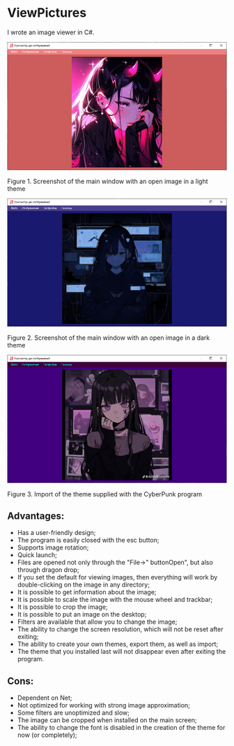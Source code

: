# ViewPictures

I wrote an image viewer in C#.

![image](Image/image-light.png)

Figure 1. Screenshot of the main window with an open image in a light theme

![image](Image/image-black.png)

Figure 2. Screenshot of the main window with an open image in a dark theme

![image](Image/image-cyberpunk.png)

Figure 3. Import of the theme supplied with the CyberPunk program

## Advantages:
+ Has a user-friendly design;
+ The program is easily closed with the esc button;
+ Supports image rotation;
+ Quick launch;
+ Files are opened not only through the "File->" buttonOpen", but also through dragon drop;
+ If you set the default for viewing images, then everything will work by double-clicking on the image in any directory;
+ It is possible to get information about the image;
+ It is possible to scale the image with the mouse wheel and trackbar;
+ It is possible to crop the image;
+ It is possible to put an image on the desktop;
+ Filters are available that allow you to change the image;
+ The ability to change the screen resolution, which will not be reset after exiting;
+ The ability to create your own themes, export them, as well as import;
+ The theme that you installed last will not disappear even after exiting the program.

## Cons:
- Dependent on Net;
- Not optimized for working with strong image approximation;
- Some filters are unoptimized and slow;
- The image can be cropped when installed on the main screen;
- The ability to change the font is disabled in the creation of the theme for now (or completely);